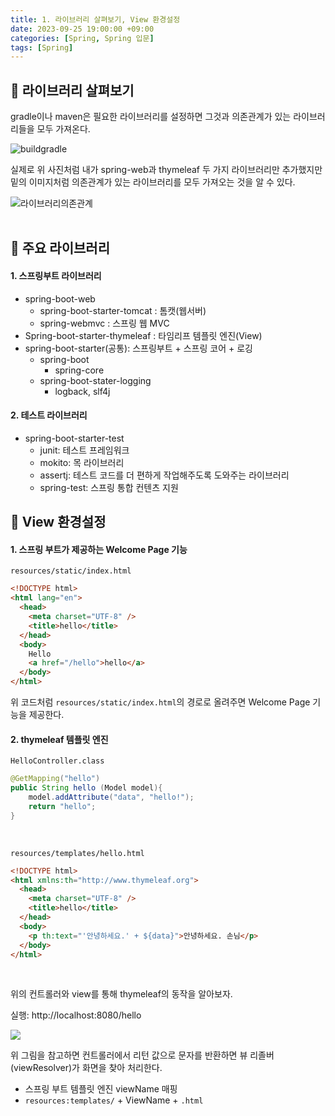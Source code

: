 ```yaml
---
title: 1. 라이브러리 살펴보기, View 환경설정
date: 2023-09-25 19:00:00 +09:00
categories: [Spring, Spring 입문]
tags: [Spring]
---
```


## :pushpin: 라이브러리 살펴보기

gradle이나 maven은 필요한 라이브러리를 설정하면 그것과 의존관계가 있는 라이브러리들을 모두 가져온다.

![buildgradle](https://github.com/geonwoo05/image/assets/140701897/a4bd82b4-ffe9-4d8a-beb3-0cbf082ea1f4)

실제로 위 사진처럼 내가 spring-web과 thymeleaf 두 가지 라이브러리만 추가했지만 밑의 이미지처럼 의존관계가 있는 라이브러리를 모두 가져오는 것을 알 수 있다.

![라이브러리의존관계](https://github.com/geonwoo05/image/assets/140701897/afd70382-0689-44e9-a8cb-8089b82a2470)
<br/>
<br/>

## :pushpin: 주요 라이브러리

#### 1. 스프링부트 라이브러리

- spring-boot-web
  - spring-boot-starter-tomcat : 톰캣(웹서버)
  - spring-webmvc : 스프링 웹 MVC
- Spring-boot-starter-thymeleaf : 타임리프 템플릿 엔진(View)
- spring-boot-starter(공통): 스프링부트 + 스프링 코어 + 로깅
  - spring-boot
    - spring-core
  - spring-boot-stater-logging
    - logback, slf4j
      <br/>

#### 2. 테스트 라이브러리

- spring-boot-starter-test
  - junit: 테스트 프레임워크
  - mokito: 목 라이브러리
  - assertj: 테스트 코드를 더 편하게 작업해주도록 도와주는 라이브러리
  - spring-test: 스프링 통합 컨텐츠 지원
    <br/>

## :pushpin: View 환경설정

#### 1. 스프링 부트가 제공하는 Welcome Page 기능

`resources/static/index.html`

```html
<!DOCTYPE html>
<html lang="en">
  <head>
    <meta charset="UTF-8" />
    <title>hello</title>
  </head>
  <body>
    Hello
    <a href="/hello">hello</a>
  </body>
</html>
```

위 코드처럼 `resources/static/index.html`의 경로로 올려주면 Welcome Page 기능을 제공한다.
<br/>

#### 2. thymeleaf 템플릿 엔진

`HelloController.class`

```java
@GetMapping("hello")
public String hello (Model model){
    model.addAttribute("data", "hello!");
    return "hello";
}
```

<br/>

`resources/templates/hello.html`

```html
<!DOCTYPE html>
<html xmlns:th="http://www.thymeleaf.org">
  <head>
    <meta charset="UTF-8" />
    <title>hello</title>
  </head>
  <body>
    <p th:text="'안녕하세요.' + ${data}">안녕하세요. 손님</p>
  </body>
</html>
```

<br/>

위의 컨트롤러와 view를 통해 thymeleaf의 동작을 알아보자.

실행: http://localhost:8080/hello
<br/>

<img src="/geonwoo05.github.io/assets/img/thymelea동작1.png">

위 그림을 참고하면 컨트롤러에서 리턴 값으로 문자를 반환하면 뷰 리졸버(viewResolver)가 화면을 찾아 처리한다.

- 스프링 부트 템플릿 엔진 viewName 매핑
- `resources:templates/` + ViewName + `.html`
